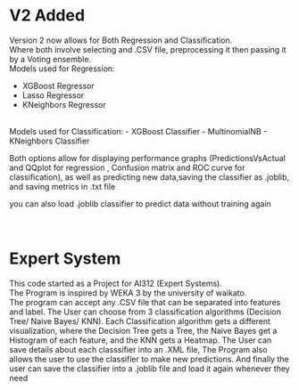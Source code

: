 # V2 Added
Version 2 now allows for Both Regression and Classification. <br>
Where both involve selecting and .CSV file, preprocessing it then passing it by a Voting ensemble. <br>
Models used for Regression:
- XGBoost Regressor
- Lasso Regressor
- KNeighbors Regressor
<br>
Models used for Classification:
- XGBoost Classifier
- MultinomialNB
- KNeighbors Classifier

Both options allow for displaying performance graphs (PredictionsVsActual and QQplot for regression , Confusion matrix and ROC curve for classification), as well as predicting new data,saving the classifier as .joblib, and saving metrics in .txt file <br>

you can also load .joblib classifier to predict data without training again <br>
<br> <br>
# Expert System
This code started as a Project for AI312 (Expert Systems). <br>
The Program is inspired by WEKA 3 by the university of waikato. <br>
The program can accept any .CSV file that can be separated into features and label. 
The User can choose from 3 classification algorithms (Decision Tree/ Naive Bayes/ KNN).
Each Classification algorithm gets a different visualization, where the Decision Tree gets a Tree, the Naive Bayes get a Histogram of each feature, and the KNN gets a Heatmap.
The User can save details about each classsifier into an .XML file, 
The Program also allows the user to use the classifier to make new predictions. 
And finally the user can save the classifier into a .joblib file and load it again whenever they need
